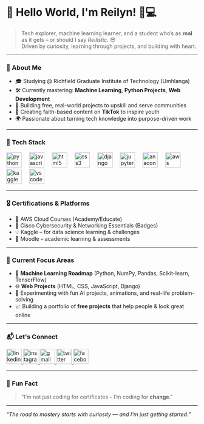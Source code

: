 
# 👋 Hello World, I'm Reilyn! 🧠💻

> Tech explorer, machine learning learner, and a student who’s as **real** as it gets – or should I say *Reilistic*. 😎  
> Driven by curiosity, learning through projects, and building with heart.

---

### 🧩 About Me
- 🎓 Studying @ Richfield Graduate Institute of Technology (Umhlanga)
- 🛠️ Currently mastering: **Machine Learning**, **Python Projects**, **Web Development**
- 🌱 Building free, real-world projects to upskill and serve communities
- 📸 Creating faith-based content on **TikTok** to inspire youth
- 🌍 Passionate about turning tech knowledge into purpose-driven work

---

### 💼 Tech Stack

<div align="left">
  <img src="https://cdn.jsdelivr.net/gh/devicons/devicon/icons/python/python-original.svg" height="40" alt="python logo" />
  <img width="12"/>
  <img src="https://cdn.jsdelivr.net/gh/devicons/devicon/icons/javascript/javascript-original.svg" height="40" alt="javascript logo" />
  <img width="12"/>
  <img src="https://cdn.jsdelivr.net/gh/devicons/devicon/icons/html5/html5-original.svg" height="40" alt="html5 logo" />
  <img width="12"/>
  <img src="https://cdn.jsdelivr.net/gh/devicons/devicon/icons/css3/css3-original.svg" height="40" alt="css3 logo" />
  <img width="12"/>
  <img src="https://cdn.jsdelivr.net/gh/devicons/devicon/icons/django/django-plain.svg" height="40" alt="django logo" />
  <img width="12"/>
  <img src="https://cdn.jsdelivr.net/gh/devicons/devicon/icons/jupyter/jupyter-original.svg" height="40" alt="jupyter logo" />
  <img width="12"/>
  <img src="https://cdn.jsdelivr.net/gh/devicons/devicon/icons/anaconda/anaconda-original.svg" height="40" alt="anaconda logo" />
  <img width="12"/>
  <img src="https://cdn.jsdelivr.net/gh/devicons/devicon/icons/amazonwebservices/amazonwebservices-line-wordmark.svg" height="40" alt="aws logo" />
  <img width="12"/>
  <img src="https://cdn.jsdelivr.net/gh/devicons/devicon/icons/kaggle/kaggle-original.svg" height="40" alt="kaggle logo" />
  <img width="12"/>
  <img src="https://cdn.jsdelivr.net/gh/devicons/devicon/icons/vscode/vscode-original.svg" height="40" alt="vscode logo" />
</div>

---

### 🎖️ Certifications & Platforms

- 🥇 AWS Cloud Courses (Academy/Educate)
- 🥇 Cisco Cybersecurity & Networking Essentials (Badges)
- 💡 Kaggle – for data science learning & challenges
- 🧠 Moodle – academic learning & assessments

---

### 🧠 Current Focus Areas
- 📘 **Machine Learning Roadmap** (Python, NumPy, Pandas, Scikit-learn, TensorFlow)
- 🌐 **Web Projects** (HTML, CSS, JavaScript, Django)
- 🧪 Experimenting with fun AI projects, animations, and real-life problem-solving
- 📈 Building a portfolio of **free projects** that help people & look great online

---

### 📬 Let's Connect

<div align="left">
  <a href="https://linkedin.com/in/[YOUR-LINK-HERE](https://www.linkedin.com/in/reilyn-naidoo-50a346351?utm_source=share&utm_campaign=share_via&utm_content=profile&utm_medium=ios_app)" target="_blank">
    <img src="https://raw.githubusercontent.com/maurodesouza/profile-readme-generator/master/src/assets/icons/social/linkedin/default.svg" width="40" alt="linkedin logo" />
  </a>
  <a href="https://instagram.com/(https://www.instagram.com/rei_lyn_arthur_?igsh=ZW81NzQxcXBraHRy&utm_source=qr)" target="_blank">
    <img src="https://raw.githubusercontent.com/maurodesouza/profile-readme-generator/master/src/assets/icons/social/instagram/default.svg" width="40" alt="instagram logo" />
  </a>
  <a href="mailto:reilynnaidoo087@gmail.com" target="_blank">
    <img src="https://raw.githubusercontent.com/maurodesouza/profile-readme-generator/master/src/assets/icons/social/gmail/default.svg" width="40" alt="gmail logo" />
  </a>
  <a href="https://twitter.com/(https://x.com/reilyn1802?s=21)" target="_blank">
    <img src="https://raw.githubusercontent.com/maurodesouza/profile-readme-generator/master/src/assets/icons/social/twitter/default.svg" width="40" alt="twitter logo" />
  </a>
  <a href="https://facebook.com/https://www.facebook.com/share/1Xt1FxEZma/?mibextid=wwXIfr" target="_blank">
    <img src="https://raw.githubusercontent.com/maurodesouza/profile-readme-generator/master/src/assets/icons/social/facebook/default.svg" width="40" alt="facebook logo" />
  </a>
</div>

---

### 🔖 Fun Fact  
> "I’m not just coding for certificates – I’m coding for **change**."

<!-- END -->


---

_“The road to mastery starts with curiosity — and I'm just getting started.”_

